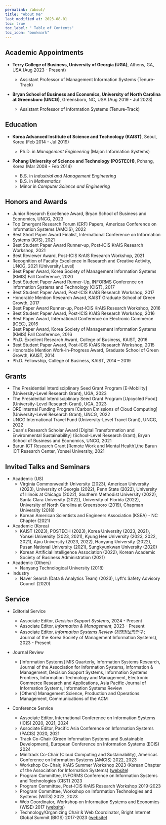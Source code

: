 ```yaml
---
permalink: /about/
title: "About Me"
last_modified_at: 2023-08-01
toc: true
toc_label: " Table of Contents"
toc_icon: "bookmark"
---
```


## Academic Appointments
* **Terry College of Business, University of Georgia (UGA)**, Athens, GA, USA (Aug 2023 - Present)
	* Assistant Professor of Management Information Systems (Tenure-Track)

* **Bryan School of Business and Economics, University of North Carolina at Greensboro (UNCG)**, Greensboro, NC, USA (Aug 2019 - Jul 2023)
	* Assistant Professor of Information Systems (Tenure-Track)


## Education
* **Korea Advanced Institute of Science and Technology (KAIST)**, Seoul, Korea (Feb 2014 - Jul 2019)
	* Ph.D. in *Management Engineering* (Major: Information Systems)

* **Pohang University of Science and Technology (POSTECH)**, Pohang, Korea (Mar 2008 - Feb 2014)
	* B.S. in *Industrial and Management Engineering*
	* B.S. in *Mathematics*
	* Minor in *Computer Science and Engineering*


## Honors and Awards
*	Junior Research Excellence Award, Bryan School of Business and Economics, UNCG, 2023
*	Top Emergent Research Forum (ERF) Papers, Americas Conference on Information Systems (AMCIS), 2022
*	Best Short Paper Award Finalist, International Conference on Information Systems (ICIS), 2021
* Best Student Paper Award Runner-up, Post-ICIS KrAIS Research Workshop, 2021
* Best Reviewer Award, Post-ICIS KrAIS Research Workshop, 2021
* Recognition of Faculty Excellence in Research and Creative Activity, UNCG, 2021 (University Level)
* Best Paper Award, Korea Society of Management Information Systems (KMIS) Fall Conference, 2020
* Best Student Paper Award Runner-Up, INFORMS Conference on Information Systems and Technology (CIST), 2017
* Best Student Paper Award, Post-ICIS KrAIS Research Workshop, 2017
* Honorable Mention Research Award, KAIST Graduate School of Green Growth, 2017
* Best Paper Award Runner-up, Post-ICIS KrAIS Research Workshop, 2016
* Best Student Paper Award, Post-ICIS KrAIS Research Workshop, 2016
* Best Paper Award, International Conference on Electronic Commerce (ICEC), 2016
* Best Paper Award, Korea Society of Management Information Systems (KMIS) Fall Conference, 2016
* Ph.D. Excellent Research Award, College of Business, KAIST, 2016
* Best Student Paper Award, Post-ICIS KrAIS Research Workshop, 2015
* Honorable Mention Work-in-Progress Award, Graduate School of Green Growth, KAIST, 2014
* Ph.D. Fellowship, College of Business, KAIST, 2014 – 2019

## Grants
*	The Presidential Interdisciplinary Seed Grant Program [E-Mobility] (University-Level Research Grant), UGA, 2023
*	The Presidential Interdisciplinary Seed Grant Program [Upcycled Food] (University-Level Research Grant), UGA, 2023
*	ORE Internal Funding Program [Carbon Emissions of Cloud Computing] (University-Level Research Grant), UNCG, 2022
*	UNCG International Travel Fund (University-Level Travel Grant), UNCG, 2022
* Dean's Research Scholar Award [Digital Transformation and Environmental Sustainability] (School-Level Research Grant), Bryan School of Business and Economics, UNCG, 2021
* Barun ICT Research Grant [Remote Work and Mental Health],the Barun ICT Research Center, Yonsei University, 2021

## Invited Talks and Seminars
* Academic (US)
	* Virginia Commonwealth University (2023), American University (2023), University of Georgia (2022), Penn State (2022), University of Illinois at Chicago (2022), Southern Methodist University (2022), Santa Clara University (2022), University of Florida (2022), University of North Carolina at Greensboro (2019), Chapman University (2018)
	* Korean American Scientists and Engineers Association (KSEA) - NC Chapter (2021)
* Academic (Korea)
	* KAIST (2023), POSTECH (2023), Korea University (2023, 2021), Yonsei University (2023, 2021), Kyung Hee University (2023, 2022, 2021), Ajou University (2023, 2022), Hanyang University (2022), Pusan National University (2021), Sungkyunkwan University (2020)
	* Korean Artificial Intelligence Association (2022), Korean Academic Society of Business Administration (2021)
* Academic (Others)
	* Nanyang Technological University (2018)
* Industry
	* Naver Search (Data & Analytics Team) (2023), Lyft's Safety Advisory Council (2020)

## Service
* Editorial Service
	* Associate Editor, *Decision Support Systems*, 2024 - Present
	* Associate Editor, *Information & Management*, 2023 - Present
	* Associate Editor, *Information Systems Review* (경영정보학연구; Journal of the Korea Society of Management Information Systems), 2023 - Present

* Journal Review
	* [Information Systems] MIS Quarterly, Information Systems Research, Journal of the Association for Information Systems, Information & Management, Decision Support Systems, Information Systems Frontiers, Information Technology and Management, Electronic Commerce Research and Applications, Asia Pacific Journal of Information Systems, Information Systems Review
	* [Others] Management Science, Production and Operations Management, Communications of the ACM

* Conference Service
	* Associate Editor, International Conference on Information Systems (ICIS) 2020, 2021, 2024
	* Associate Editor, Pacific Asia Conference on Information Systems (PACIS) 2020, 2021
	* Track Co-Chair (Green Information Systems and Sustainable Development), European Conference on Information Systems (ECIS) 2024
	* Minitrack Co-Chair (Cloud Computing and Sustainability), Americas Conference on Information Systems (AMCIS) 2022, 2023
	* Workshop Co-Chair, KrAIS Summer Workshop 2023 (Korean Chapter of the Association for Information Systems) ([website][1])
	* Program Committee, INFORMS Conference on Information Systems and Technologies (CIST) 2023
	* Program Committee, Post-ICIS KrAIS Research Workshop 2019-2023
	* Program Committee, Workshop on Information Technologies and Systems (WITS) 2022, 2023
	* Web Coordinator, Workshop on Information Systems and Economics (WISE) 2017 ([website][2])
	* Technology/Organizing Chair & Web Coordinator, Bright Internet Global Summit (BIGS) 2017-2023 ([website][3])

[1]: https://sites.google.com/view/krais-summer2023
[2]: https://wiseconf2017.wixsite.com/wise
[3]: http://brightinternet.org
